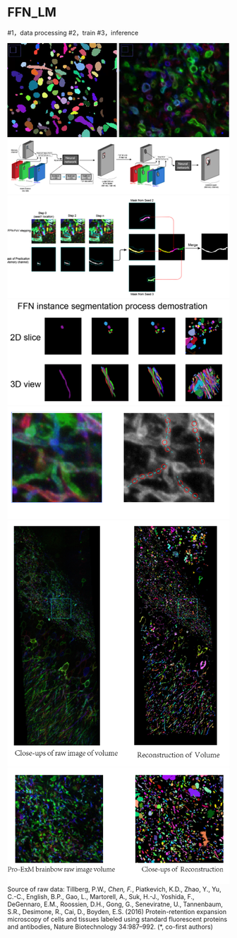 # FFN_LM
#1，data processing   #2，train   #3，inference   




![sample](image.png)
![FFN_loop](https://github.com/ChrisXtx/FFN_LM/blob/master/Demo/Fig_1.1.PNG?raw=true)
![merge masks](https://github.com/ChrisXtx/FFN_LM/blob/master/Demo/Fig_1.2.PNG?raw=true)
![Object-wise steps](https://github.com/ChrisXtx/FFN_LM/blob/master/Demo/1.3.PNG?raw=true)
![seeding](https://github.com/ChrisXtx/FFN_LM/blob/master/Demo/seeding.PNG?raw=true)
![vol_1](https://github.com/ChrisXtx/FFN_LM/blob/master/Demo/Fig_2.PNG?raw=true)
![vol_close](https://github.com/ChrisXtx/FFN_LM/blob/master/Demo/Fig_2.1.PNG?raw=true)
Source of raw data:
Tillberg, P.W.*, Chen, F.*, Piatkevich, K.D., Zhao, Y., Yu, C.-C., English, B.P., Gao, L., Martorell, A., Suk, H.-J., Yoshida, F., DeGennaro, E.M., Roossien, D.H., Gong, G., Seneviratne, U., Tannenbaum, S.R., Desimone, R., Cai, D., Boyden, E.S. (2016) Protein-retention expansion microscopy of cells and tissues labeled using standard fluorescent proteins and antibodies, Nature Biotechnology 34:987–992. (*, co-first authors)
